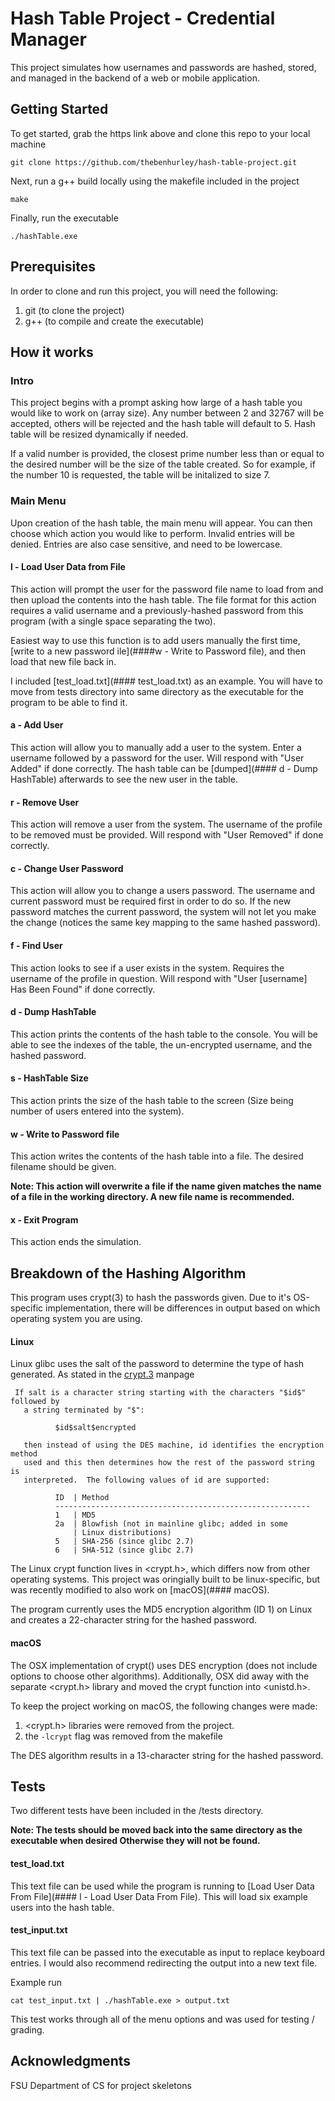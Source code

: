 # Hash Table Project - Credential Manager

This project simulates how usernames and passwords are hashed, stored, and managed in the backend of a web or mobile application.

## Getting Started

To get started, grab the https link above and clone this repo to your local machine
```
git clone https://github.com/thebenhurley/hash-table-project.git
```

Next, run a g++ build locally using the makefile included in the project
```
make
```

Finally, run the executable
```
./hashTable.exe
```

## Prerequisites

In order to clone and run this project, you will need the following:
1. git (to clone the project) 
2. g++ (to compile and create the executable)

## How it works

### Intro
This project begins with a prompt asking how large of a hash table you would like to work on (array size). Any number between 2 and 32767 will be accepted, others will be rejected and the hash table will default to 5. Hash table will be resized dynamically if needed.

If a valid number is provided, the closest prime number less than or equal to the desired number will be the size of the table created. So for example, if the number 10 is requested, the table will be initalized to size 7. 

### Main Menu
Upon creation of the hash table, the main menu will appear. You can then choose which action you would like to perform. Invalid entries will be denied. Entries are also case sensitive, and need to be lowercase.

#### l - Load User Data from File
This action will prompt the user for the password file name to load from and then upload the contents into the hash table. The file format for this action requires a valid username and a previously-hashed password from this program (with a single space separating the two). 

Easiest way to use this function is to add users manually the first time, [write to a new password ile](####w - Write to Password file), and then load that new file back in.

I included [test_load.txt](#### test_load.txt) as an example. You will have to move from tests directory into same directory as the executable for the program to be able to find it.

#### a - Add User
This action will allow you to manually add a user to the system. Enter a username followed by a password for the user. Will respond with "User Added" if done correctly. The hash table can be [dumped](#### d - Dump HashTable) afterwards to see the new user in the table.

#### r - Remove User
This action will remove a user from the system. The username of the profile to be removed must be provided. Will respond with "User Removed" if done correctly.

#### c - Change User Password
This action will allow you to change a users password. The username and current password must be required first in order to do so. If the new password matches the current password, the system will not let you make the change (notices the same key mapping to the same hashed password).

#### f - Find User
This action looks to see if a user exists in the system. Requires the username of the profile in question. Will respond with "User [username] Has Been Found" if done correctly.

#### d - Dump HashTable
This action prints the contents of the hash table to the console. You will be able to see the indexes of the table, the un-encrypted username, and the hashed password.

#### s - HashTable Size
This action prints the size of the hash table to the screen (Size being number of users entered into the system).

#### w - Write to Password file
This action writes the contents of the hash table into a file. The desired filename should be given.

**Note: This action will overwrite a file if the name given matches the name of a file in the working directory. A new file name is recommended.**

#### x - Exit Program
This action ends the simulation.

## Breakdown of the Hashing Algorithm
This program uses crypt(3) to hash the passwords given. Due to it's OS-specific implementation, there will be differences in output based on which operating system you are using. 

#### Linux
Linux glibc uses the salt of the password to determine the type of hash generated. As stated in the [crypt.3](http://man7.org/linux/man-pages/man3/crypt.3.html) manpage
```
 If salt is a character string starting with the characters "$id$" followed by
   a string terminated by "$":

          $id$salt$encrypted

   then instead of using the DES machine, id identifies the encryption method
   used and this then determines how the rest of the password string is
   interpreted.  The following values of id are supported:

          ID  | Method
          ---------------------------------------------------------
          1   | MD5
          2a  | Blowfish (not in mainline glibc; added in some
              | Linux distributions)
          5   | SHA-256 (since glibc 2.7)
          6   | SHA-512 (since glibc 2.7)
```

The Linux crypt function lives in <crypt.h>, which differs now from other operating systems. This project was oringially built to be linux-specific, but was recently modified to also work on [macOS](#### macOS).

The program currently uses the MD5 encryption algorithm (ID 1) on Linux and creates a 22-character string for the hashed password. 

#### macOS
The OSX implementation of crypt() uses DES encryption (does not include options to choose other algorithms). Additionally, OSX did away with the separate <crypt.h> library and moved the crypt function into <unistd.h>.

To keep the project working on macOS, the following changes were made:
1. <crypt.h> libraries were removed from the project.
2. the `-lcrypt` flag was removed from the makefile

The DES algorithm results in a 13-character string for the hashed password.

## Tests

Two different tests have been included in the /tests directory. 

**Note: The tests should be moved back into the same directory as the executable when desired Otherwise they will not be found.**

#### test_load.txt
This text file can be used while the program is running to [Load User Data From File](#### l - Load User Data From File). This will load six example users into the hash table.

#### test_input.txt
This text file can be passed into the executable as input to replace keyboard entries. I would also recommend redirecting the output into a new text file.

Example run
```
cat test_input.txt | ./hashTable.exe > output.txt
```

This test works through all of the menu options and was used for testing / grading.

## Acknowledgments

FSU Department of CS for project skeletons

